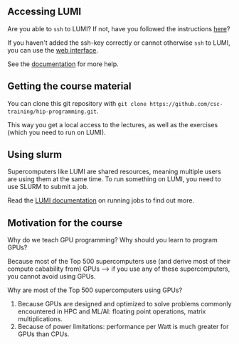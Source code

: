 ## Accessing LUMI

Are you able to `ssh` to LUMI? If not, have you followed the instructions [here](https://docs.lumi-supercomputer.eu/firststeps/)?

If you haven't added the ssh-key correctly or cannot otherwise `ssh` to LUMI, you can use the [web interface](https://www.lumi.csc.fi/public/).

See the [documentation](https://docs.lumi-supercomputer.eu/firststeps/loggingin-webui/) for more help.

## Getting the course material

You can clone this git repository with `git clone https://github.com/csc-training/hip-programming.git`.

This way you get a local access to the lectures, as well as the exercises (which you need to run on LUMI).

## Using slurm

Supercomputers like LUMI are shared resources, meaning multiple users are using them at the same time.
To run something on LUMI, you need to use SLURM to submit a job.

Read the [LUMI documentation](https://docs.lumi-supercomputer.eu/runjobs/) on running jobs to find out more.

## Motivation for the course

Why do we teach GPU programming? Why should you learn to program GPUs?

Because most of the Top 500 supercomputers use (and derive most of their compute cabability from) GPUs
--> if you use any of these supercomputers, you cannot avoid using GPUs.

Why are most of the Top 500 supercomputers using GPUs?

1. Because GPUs are designed and optimized to solve problems commonly encountered in HPC and ML/AI: floating point operations, matrix multiplications.
2. Because of power limitations: performance per Watt is much greater for GPUs than CPUs.
